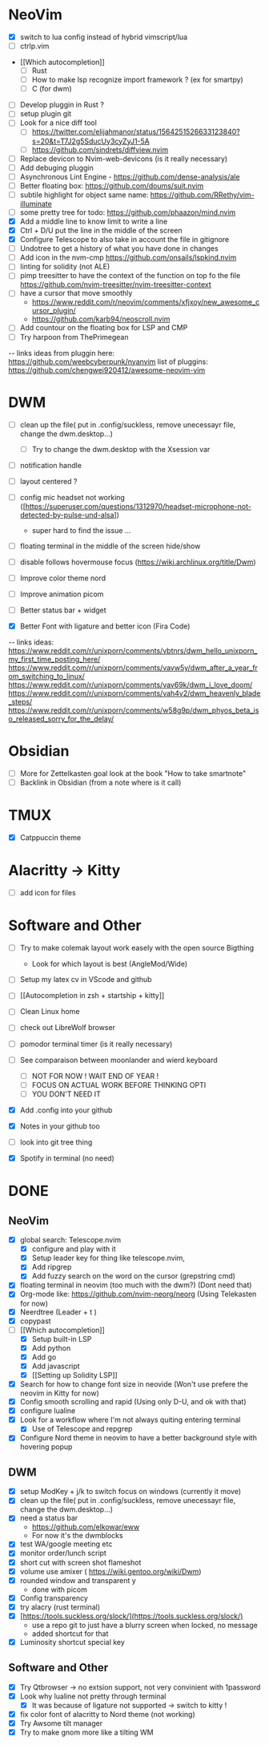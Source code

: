 # NeoVim
- [X] switch to lua config instead of hybrid vimscript/lua 
- [ ] ctrlp.vim
- [[Which autocompletion]]
	- [ ] Rust
    - [ ] How to make lsp recognize import framework ? (ex for smartpy) 
    - [ ] C (for dwm)
- [ ] Develop pluggin in Rust ? 
- [ ] setup plugin git 
- [ ] Look for a nice diff tool 
    - [ ] https://twitter.com/elijahmanor/status/1564251526633123840?s=20&t=T7J2g5SducUy3cyZyJ1-5A
    - [ ] https://github.com/sindrets/diffview.nvim
- [ ] Replace devicon to Nvim-web-devicons (is it really necessary)
- [ ] Add debuging pluggin 
- [ ] Asynchronous Lint Engine - https://github.com/dense-analysis/ale
- [ ] Better floating box: https://github.com/doums/suit.nvim
- [ ] subtile highlight for object same name: https://github.com/RRethy/vim-illuminate
- [ ] some pretty tree for todo: https://github.com/phaazon/mind.nvim
- [X] Add a middle line to know limit to write a line
- [X] Ctrl + D/U put the line in the middle of the screen 
- [X] Configure Telescope to also take in account the file in gitignore
- [ ] Undotree to get a history of what you have done in changes 
- [ ] Add icon in the nvm-cmp https://github.com/onsails/lspkind.nvim
- [ ] linting for solidity (not ALE)
- [ ] pimp treesitter to have the context of the function on top fo the file https://github.com/nvim-treesitter/nvim-treesitter-context
- [ ] have a cursor that move smoothly 
    - https://www.reddit.com/r/neovim/comments/xfjxoy/new_awesome_cursor_plugin/
    - https://github.com/karb94/neoscroll.nvim
- [ ] Add countour on the floating box for LSP and CMP 
- [ ] Try harpoon from ThePrimegean

-- links
ideas from pluggin here: https://github.com/weebcyberpunk/nyanvim
list of pluggins: https://github.com/chengwei920412/awesome-neovim-vim

# DWM

- [ ] clean up the file( put in .config/suckless, remove unecessayr file, change the dwm.desktop…)
    - [ ] Try to change the dwm.desktop with the Xsession var
- [ ] notification handle
- [ ] layout centered ?
- [ ] config mic headset not working 
        ([https://superuser.com/questions/1312970/headset-microphone-not-detected-by-pulse-und-alsa])
    - super hard to find the issue ...
- [ ] floating terminal in the middle of the screen hide/show
- [ ] disable follows hovermouse focus (https://wiki.archlinux.org/title/Dwm)
- [ ] Improve color theme nord 
- [ ] Improve animation picom
- [ ] Better status bar + widget
- [X] Better Font with ligature and better icon (Fira Code)


-- links ideas:
https://www.reddit.com/r/unixporn/comments/vbtnrs/dwm_hello_unixporn_my_first_time_posting_here/
https://www.reddit.com/r/unixporn/comments/vavw5y/dwm_after_a_year_from_switching_to_linux/
https://www.reddit.com/r/unixporn/comments/vav69k/dwm_i_love_doom/
https://www.reddit.com/r/unixporn/comments/vah4v2/dwm_heavenly_blade_steps/
https://www.reddit.com/r/unixporn/comments/w58g9p/dwm_phyos_beta_iso_released_sorry_for_the_delay/

# Obsidian
- [ ] More for Zettelkasten goal look at the book "How to take smartnote"
- [ ] Backlink in Obsidian (from a note where is it call)

# TMUX
- [X] Catppuccin theme
    
# Alacritty -> Kitty
- [ ] add icon for files 

# Software and Other
- [ ] Try to make colemak layout work easely with the open source Bigthing
    - Look for which layout is best (AngleMod/Wide)
- [ ] Setup my latex cv in VScode and github
- [ ] [[Autocompletion in zsh + startship + kitty]]
- [ ] Clean Linux home
- [ ] check out LibreWolf browser 
- [ ] pomodor terminal timer (is it really necessary) 
- [ ] See comparaison between moonlander and wierd keyboard
	- [ ] NOT FOR NOW ! WAIT END OF YEAR ! 
	- [ ] FOCUS ON ACTUAL WORK BEFORE THINKING OPTI
	- [ ] YOU DON'T NEED IT 
- [X] Add .config into your github
- [X] Notes in your github too
- [ ] look into git tree thing 
- [X] Spotify in terminal (no need)



# DONE
## NeoVim
- [X] global search: Telescope.nvim
    - [X] configure and play with it
	- [X] Setup leader key for thing like telescope.nvim, 
	- [X] Add ripgrep
	- [X] Add fuzzy search on the word on the cursor (grepstring cmd)
- [X] floating terminal in neovim  (too much with the dwm?) (Dont need that) 
- [X] Org-mode like: https://github.com/nvim-neorg/neorg (Using Telekasten for now) 
- [X] Neerdtree (Leader + t ) 
- [X] copypast
- [ ] [[Which autocompletion]]
	- [X] Setup built-in LSP
	- [X] Add python
	- [X] Add go 
	- [X] Add javascript
	- [X] [[Setting up Solidity LSP]]
- [X] Search for how to change font size in neovide (Won't use prefere the neovim in Kitty for now)
- [X] Config smooth scrolling and rapid (Using only D-U, and ok with that)
- [X] configure lualine
- [X] Look for a workflow where I'm not always quiting entering terminal 
	- [X] Use of Telescope and repgrep
- [X] Configure Nord theme in neovim to have a better background style with hovering popup

## DWM

- [X] setup ModKey + j/k to switch focus on windows (currently it move)
- [X] clean up the file( put in .config/suckless, remove unecessayr file, change the dwm.desktop…)
- [X] need a status bar
    - https://github.com/elkowar/eww
    - For now it's the dwmblocks
- [X] test WA/google meeting etc
- [X] monitor order/lunch script
- [X] short cut with screen shot flameshot
- [X] volume use amixer ( https://wiki.gentoo.org/wiki/Dwm)
- [X] rounded window and transparent y
	- done with picom
- [X] Config transparency
- [X] try alacry (rust terminal)
- [X] [https://tools.suckless.org/slock/](https://tools.suckless.org/slock/) 
	- use a repo git to just have a blurry screen when locked, no message
	- added shortcut for that 
- [X] Luminosity shortcut special key 
## Software and Other
- [X] Try Qtbrowser -> no extsion support, not very convinient with 1password
- [X] Look why lualine not pretty through terminal
	- [X] It was because of ligature not supported -> switch to kitty !
- [X] fix color font of alacritty to Nord theme (not working)
- [X] Try Awsome tilt manager
- [X] Try to make gnom more like a tilting WM 
